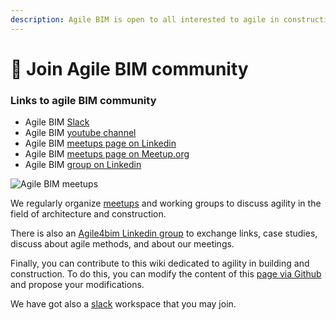 ```yaml
---
description: Agile BIM is open to all interested to agile in construction
---
```


# 🙌 Join Agile BIM community

### Links to agile BIM community  

* Agile BIM [Slack](http://bit.ly/agilebimslack) 
* Agile BIM [youtube channel ](https://www.youtube.com/channel/UCTjcoh157n3hxKCxpEvfqeQ)
* Agile BIM [meetups page on Linkedin ](https://www.linkedin.com/showcase/agile-bim/)
* Agile BIM [meetups page on Meetup.org](https://www.meetup.com/fr-FR/collaborative-architecture)
* Agile  BIM [group on Linkedin ](https://www.linkedin.com/groups/8584849/)



![Agile BIM meetups](../.gitbook/assets/agile-bim-meetup.jpg)

  
We regularly organize [meetups](https://www.meetup.com/fr-FR/collaborative-architecture/) and working groups to discuss agility in the field of architecture and construction. 

There is also an [Agile4bim Linkedin group](https://www.linkedin.com/groups/8584849/) to exchange links, case studies, discuss about agile methods, and about our meetings. 

Finally, you can contribute to this wiki dedicated to agility in building and construction. To do this, you can modify the content of this [page via Github](https://github.com/sinsunsan/agile-bim-aec) and propose your modifications.

We have got also a [slack](http://bit.ly/agilebimslack) workspace that you may join.

